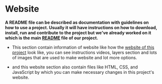 # Website
**A README file can be described as documentation with guidelines on how to use a project. 
Usually it will have instructions on how to download, install, run and contribute to the project but we've already worked on it which is the main [README](https://github.com/SaptarshiSarkar12/Drifty/blob/master/README.md) file of our project.**

- This section contain information of website like how the [website of this project](https://saptarshisarkar12.github.io/Drifty/) look like, you can see instructions videos, 
layers section and lots of images that are used to make website and lot more options.

- and this website section also contain files like HTML, CSS, and JavaScript by which you can make necessary changes in this project's website.

